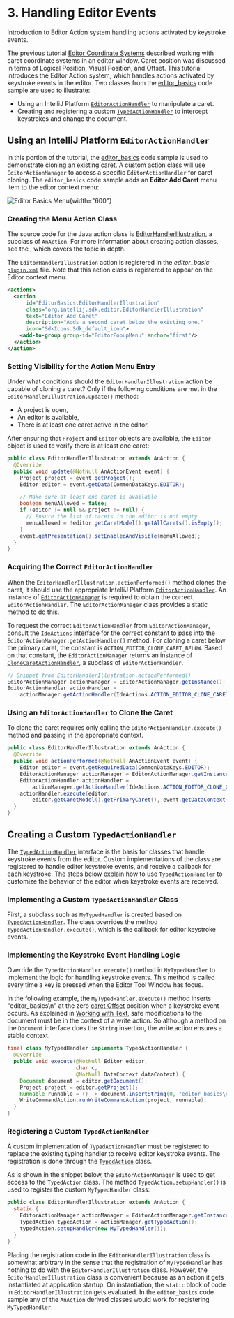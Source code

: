 <!-- Copyright 2000-2025 JetBrains s.r.o. and contributors. Use of this source code is governed by the Apache 2.0 license. -->

# 3. Handling Editor Events

<link-summary>Introduction to Editor Action system handling actions activated by keystroke events.</link-summary>

The previous tutorial [Editor Coordinate Systems](coordinates_system.md) described working with caret coordinate systems in an editor window.
Caret position was discussed in terms of Logical Position, Visual Position, and Offset.
This tutorial introduces the Editor Action system, which handles actions activated by keystroke events in the editor.
Two classes from the [editor_basics](%gh-sdk-samples-master%/editor_basics) code sample are used to illustrate:
* Using an IntelliJ Platform [`EditorActionHandler`](%gh-ic%/platform/platform-api/src/com/intellij/openapi/editor/actionSystem/EditorActionHandler.java) to manipulate a caret.
* Creating and registering a custom [`TypedActionHandler`](%gh-ic%/platform/platform-api/src/com/intellij/openapi/editor/actionSystem/TypedActionHandler.java) to intercept keystrokes and change the document.

## Using an IntelliJ Platform `EditorActionHandler`

In this portion of the tutorial, the [editor_basics](%gh-sdk-samples-master%/editor_basics) code sample is used to demonstrate cloning an existing caret.
A custom action class will use `EditorActionManager` to access a specific `EditorActionHandler` for caret cloning.
The `editor_basics` code sample adds an **Editor Add Caret** menu item to the editor context menu:

![Editor Basics Menu](basics.png){width="600"}

### Creating the Menu Action Class

The source code for the Java action class is [EditorHandlerIllustration](%gh-sdk-samples-master%/editor_basics/src/main/java/org/intellij/sdk/editor/EditorHandlerIllustration.java), a subclass of `AnAction`.
For more information about creating action classes, see the [](actions_tutorial.md), which covers the topic in depth.

The `EditorHandlerIllustration` action is registered in the _editor_basic_ [`plugin.xml`](%gh-sdk-samples-master%/editor_basics/src/main/resources/META-INF/plugin.xml) file.
Note that this action class is registered to appear on the Editor context menu.

```xml
<actions>
  <action
      id="EditorBasics.EditorHandlerIllustration"
      class="org.intellij.sdk.editor.EditorHandlerIllustration"
      text="Editor Add Caret"
      description="Adds a second caret below the existing one."
      icon="SdkIcons.Sdk_default_icon">
    <add-to-group group-id="EditorPopupMenu" anchor="first"/>
  </action>
</action>
```

### Setting Visibility for the Action Menu Entry

Under what conditions should the `EditorHandlerIllustration` action be capable of cloning a caret?
Only if the following conditions are met in the `EditorHandlerIllustration.update()` method:
* A project is open,
* An editor is available,
* There is at least one caret active in the editor.

After ensuring that `Project` and `Editor` objects are available, the `Editor` object is used to verify there is at least one caret:

```java
public class EditorHandlerIllustration extends AnAction {
  @Override
  public void update(@NotNull AnActionEvent event) {
    Project project = event.getProject();
    Editor editor = event.getData(CommonDataKeys.EDITOR);

    // Make sure at least one caret is available
    boolean menuAllowed = false;
    if (editor != null && project != null) {
      // Ensure the list of carets in the editor is not empty
      menuAllowed = !editor.getCaretModel().getAllCarets().isEmpty();
    }
    event.getPresentation().setEnabledAndVisible(menuAllowed);
  }
}
```

### Acquiring the Correct `EditorActionHandler`

When the `EditorHandlerIllustration.actionPerformed()` method clones the caret, it should use the appropriate IntelliJ Platform [`EditorActionHandler`](%gh-ic%/platform/platform-api/src/com/intellij/openapi/editor/actionSystem/EditorActionHandler.java).
An instance of [`EditorActionManager`](%gh-ic%/platform/platform-api/src/com/intellij/openapi/editor/actionSystem/EditorActionManager.java) is required to obtain the correct `EditorActionHandler`.
The `EditorActionManager` class provides a static method to do this.

To request the correct `EditorActionHandler` from `EditorActionManager`, consult the [`IdeActions`](%gh-ic%/platform/ide-core/src/com/intellij/openapi/actionSystem/IdeActions.java) interface for the correct constant to pass into the `EditorActionManager.getActionHandler()` method.
For cloning a caret below the primary caret, the constant is `ACTION_EDITOR_CLONE_CARET_BELOW`.
Based on that constant, the `EditorActionManager` returns an instance of [`CloneCaretActionHandler`](%gh-ic%/platform/platform-impl/src/com/intellij/openapi/editor/actions/CloneCaretActionHandler.java), a subclass of `EditorActionHandler`.

```java
// Snippet from EditorHandlerIllustration.actionPerformed()
EditorActionManager actionManager = EditorActionManager.getInstance();
EditorActionHandler actionHandler =
    actionManager.getActionHandler(IdeActions.ACTION_EDITOR_CLONE_CARET_BELOW);
```

### Using an `EditorActionHandler` to Clone the Caret

To clone the caret requires only calling the `EditorActionHandler.execute()` method and passing in the appropriate context.

```java
public class EditorHandlerIllustration extends AnAction {
  @Override
  public void actionPerformed(@NotNull AnActionEvent event) {
    Editor editor = event.getRequiredData(CommonDataKeys.EDITOR);
    EditorActionManager actionManager = EditorActionManager.getInstance();
    EditorActionHandler actionHandler =
        actionManager.getActionHandler(IdeActions.ACTION_EDITOR_CLONE_CARET_BELOW);
    actionHandler.execute(editor,
        editor.getCaretModel().getPrimaryCaret(), event.getDataContext());
  }
}
```

## Creating a Custom `TypedActionHandler`

The [`TypedActionHandler`](%gh-ic%/platform/platform-api/src/com/intellij/openapi/editor/actionSystem/TypedActionHandler.java) interface is the basis for classes that handle keystroke events from the editor.
Custom implementations of the class are registered to handle editor keystroke events, and receive a callback for each keystroke.
The steps below explain how to use `TypedActionHandler` to customize the behavior of the editor when keystroke events are received.

### Implementing a Custom `TypedActionHandler` Class

First, a subclass such as `MyTypedHandler` is created based on [`TypedActionHandler`](%gh-ic%/platform/platform-api/src/com/intellij/openapi/editor/actionSystem/TypedActionHandler.java).
The class overrides the method `TypedActionHandler.execute()`, which is the callback for editor keystroke events.

### Implementing the Keystroke Event Handling Logic

Override the `TypedActionHandler.execute()` method in `MyTypedHandler` to implement the logic for handling keystroke events.
This method is called every time a key is pressed when the Editor Tool Window has focus.

In the following example, the `MyTypedHandler.execute()` method inserts "editor_basics\n" at the zero [caret Offset](coordinates_system.md#caret-offset) position when a keystroke event occurs.
As explained in [Working with Text](working_with_text.md#safely-replacing-selected-text-in-the-document), safe modifications to the document must be in the context of a write action.
So although a method on the `Document` interface does the `String` insertion, the write action ensures a stable context.

```java
final class MyTypedHandler implements TypedActionHandler {
  @Override
  public void execute(@NotNull Editor editor,
                      char c,
                      @NotNull DataContext dataContext) {
    Document document = editor.getDocument();
    Project project = editor.getProject();
    Runnable runnable = () -> document.insertString(0, "editor_basics\n");
    WriteCommandAction.runWriteCommandAction(project, runnable);
  }
}
```

### Registering a Custom `TypedActionHandler`

A custom implementation of `TypedActionHandler` must be registered to replace the existing typing handler to receive editor keystroke events.
The registration is done through the [`TypedAction`](%gh-ic%/platform/platform-api/src/com/intellij/openapi/editor/actionSystem/TypedAction.java) class.

As is shown in the snippet below, the `EditorActionManager` is used to get access to the `TypedAction` class.
The method `TypedAction.setupHandler()` is used to register the custom `MyTypedHandler` class:

```java
public class EditorHandlerIllustration extends AnAction {
  static {
    EditorActionManager actionManager = EditorActionManager.getInstance();
    TypedAction typedAction = actionManager.getTypedAction();
    typedAction.setupHandler(new MyTypedHandler());
  }
}
```

Placing the registration code in the `EditorHandlerIllustration` class is somewhat arbitrary in the sense that the registration of `MyTypedHandler` has nothing to do with the `EditorHandlerIllustration` class.
However, the `EditorHandlerIllustration` class is convenient because as an action it gets instantiated at application startup.
On instantiation, the `static` block of code in `EditorHandlerIllustration` gets evaluated.
In the `editor_basics` code sample any of the `AnAction` derived classes would work for registering `MyTypedHandler`.
